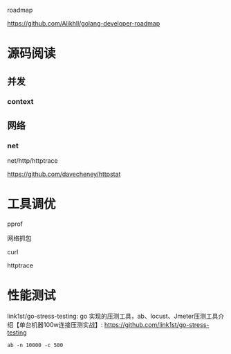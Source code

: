 roadmap

https://github.com/Alikhll/golang-developer-roadmap

# 源码阅读
## 并发

### context



## 网络
### net

net/http/httptrace

https://github.com/davecheney/httpstat



# 工具调优

pprof

网络抓包

curl

httptrace

# 性能测试

link1st/go-stress-testing: go 实现的压测工具，ab、locust、Jmeter压测工具介绍【单台机器100w连接压测实战】: https://github.com/link1st/go-stress-testing

```
ab -n 10000 -c 500
```